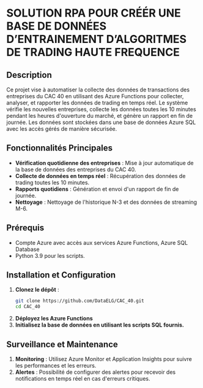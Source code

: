 # SOLUTION RPA POUR CRÉÉR UNE BASE DE DONNÉES D’ENTRAINEMENT D’ALGORITMES DE TRADING HAUTE FREQUENCE

## Description
Ce projet vise à automatiser la collecte des données de transactions des entreprises du CAC 40 en utilisant des Azure Functions pour collecter, analyser, et rapporter les données de trading en temps réel. Le système vérifie les nouvelles entreprises, collecte les données toutes les 10 minutes pendant les heures d'ouverture du marché, et génère un rapport en fin de journée. Les données sont stockées dans une base de données Azure SQL avec les accès gérés de manière sécurisée. 

## Fonctionnalités Principales
- **Vérification quotidienne des entreprises** : Mise à jour automatique de la base de données des entreprises du CAC 40.
- **Collecte de données en temps réel** : Récupération des données de trading toutes les 10 minutes.
- **Rapports quotidiens** : Génération et envoi d'un rapport de fin de journée.
- **Nettoyage** : Nettoyage de l'historique N-3 et des données de streaming M-6.

## Prérequis
- Compte Azure avec accès aux services Azure Functions, Azure SQL Database
- Python 3.9 pour les scripts.

## Installation et Configuration
1. **Clonez le dépôt** :
   ```bash
   git clone https://github.com/DataELG/CAC_40.git
   cd CAC_40
2. **Déployez les Azure Functions**
3. **Initialisez la base de données en utilisant les scripts SQL fournis.**

## Surveillance et Maintenance
1. **Monitoring** : 
   Utilisez Azure Monitor et Application Insights pour suivre les performances et les erreurs.
2. **Alertes** : 
   Possibilité de configurer des alertes pour recevoir des notifications en temps réel en cas d'erreurs critiques.
